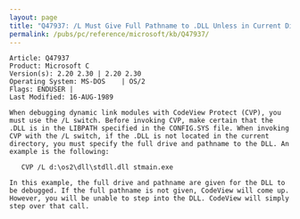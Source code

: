 ```yaml
---
layout: page
title: "Q47937: /L Must Give Full Pathname to .DLL Unless in Current Directory"
permalink: /pubs/pc/reference/microsoft/kb/Q47937/
---
```


	Article: Q47937
	Product: Microsoft C
	Version(s): 2.20 2.30 | 2.20 2.30
	Operating System: MS-DOS    | OS/2
	Flags: ENDUSER |
	Last Modified: 16-AUG-1989
	
	When debugging dynamic link modules with CodeView Protect (CVP), you
	must use the /L switch. Before invoking CVP, make certain that the
	.DLL is in the LIBPATH specified in the CONFIG.SYS file. When invoking
	CVP with the /L switch, if the .DLL is not located in the current
	directory, you must specify the full drive and pathname to the DLL. An
	example is the following:
	
	   CVP /L d:\os2\dll\stdll.dll stmain.exe
	
	In this example, the full drive and pathname are given for the DLL to
	be debugged. If the full pathname is not given, CodeView will come up.
	However, you will be unable to step into the DLL. CodeView will simply
	step over that call.
